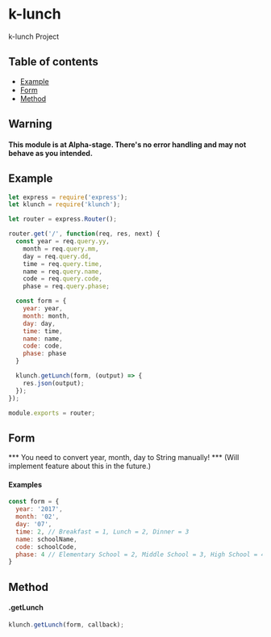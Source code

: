 # k-lunch
k-lunch Project 

## Table of contents

- [Example](#example)
- [Form](#form)
- [Method](#method)

## Warning

#### This module is at Alpha-stage. There's no error handling and may not behave as you intended.

## Example
```js
let express = require('express');
let klunch = require('klunch');

let router = express.Router();

router.get('/', function(req, res, next) {
  const year = req.query.yy,
    month = req.query.mm,
    day = req.query.dd,
    time = req.query.time,
    name = req.query.name,
    code = req.query.code,
    phase = req.query.phase;

  const form = {
    year: year,
    month: month,
    day: day,
    time: time,
    name: name,
    code: code,
    phase: phase
  }

  klunch.getLunch(form, (output) => {
    res.json(output);
  });
});

module.exports = router;
```

## Form
*** You need to convert year, month, day to String manually! ***
(Will implement feature about this in the future.)

#### Examples
```js
const form = {
  year: '2017',
  month: '02',
  day: '07',
  time: 2, // Breakfast = 1, Lunch = 2, Dinner = 3
  name: schoolName,
  code: schoolCode,
  phase: 4 // Elementary School = 2, Middle School = 3, High School = 4
}
```

## Method

#### .getLunch

```js
klunch.getLunch(form, callback);
```
